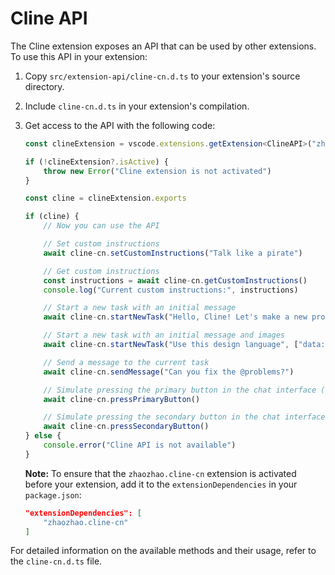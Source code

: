 # Cline API

The Cline extension exposes an API that can be used by other extensions. To use this API in your extension:

1. Copy `src/extension-api/cline-cn.d.ts` to your extension's source directory.
2. Include `cline-cn.d.ts` in your extension's compilation.
3. Get access to the API with the following code:

    ```ts
    const clineExtension = vscode.extensions.getExtension<ClineAPI>("zhaozhao.cline-cn")

    if (!clineExtension?.isActive) {
    	throw new Error("Cline extension is not activated")
    }

    const cline = clineExtension.exports

    if (cline) {
    	// Now you can use the API

    	// Set custom instructions
    	await cline-cn.setCustomInstructions("Talk like a pirate")

    	// Get custom instructions
    	const instructions = await cline-cn.getCustomInstructions()
    	console.log("Current custom instructions:", instructions)

    	// Start a new task with an initial message
    	await cline-cn.startNewTask("Hello, Cline! Let's make a new project...")

    	// Start a new task with an initial message and images
    	await cline-cn.startNewTask("Use this design language", ["data:image/webp;base64,..."])

    	// Send a message to the current task
    	await cline-cn.sendMessage("Can you fix the @problems?")

    	// Simulate pressing the primary button in the chat interface (e.g. 'Save' or 'Proceed While Running')
    	await cline-cn.pressPrimaryButton()

    	// Simulate pressing the secondary button in the chat interface (e.g. 'Reject')
    	await cline-cn.pressSecondaryButton()
    } else {
    	console.error("Cline API is not available")
    }
    ```

    **Note:** To ensure that the `zhaozhao.cline-cn` extension is activated before your extension, add it to the `extensionDependencies` in your `package.json`:

    ```json
    "extensionDependencies": [
        "zhaozhao.cline-cn"
    ]
    ```

For detailed information on the available methods and their usage, refer to the `cline-cn.d.ts` file.
